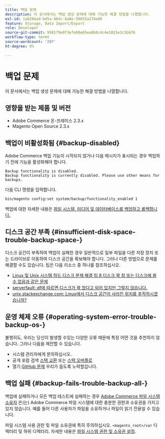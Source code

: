 ```yaml
---
title: 백업 문제
description: 이 문서에서는 백업 생성 문제에 대해 가능한 해결 방법을 나열합니다.
exl-id: 1a6204ad-bd5a-46dc-8a8e-39655a174e09
feature: Storage, Data Import/Export
role: Developer
source-git-commit: 958179e0f3efe08e65ea8b0c4c4e1015e3c5bb76
workflow-type: tm+mt
source-wordcount: '297'
ht-degree: 0%

---
```


# 백업 문제

이 문서에서는 백업 생성 문제에 대해 가능한 해결 방법을 나열합니다.

## 영향을 받는 제품 및 버전

* Adobe Commerce 온-프레미스 2.3.x
* Magento Open Source 2.3.x

## 백업이 비활성화됨 {#backup-disabled}

Adobe Commerce 백업 기능이 시작되지 않거나 다음 메시지가 표시되는 경우 백업하기 전에 기능을 활성화해야 합니다.

```terminal
Backup functionality is disabled.
Backup functionality is currently disabled. Please use other means for backups.
```

다음 CLI 명령을 입력합니다.

```bash
bin/magento config:set system/backup/functionality_enabled 1
```

백업에 대한 자세한 내용은 [파일 시스템, 미디어 및 데이터베이스를 백업하고 롤백합니다.](https://devdocs.magento.com/guides/v2.3/install-gde/install/cli/install-cli-backup.html)

## 디스크 공간 부족 {#insufficient-disk-space-trouble-backup-space-}

디스크 공간이 부족하여 백업이 실패한 경우 일반적으로 일부 파일을 다른 저장 장치 또는 드라이브로 이동하여 디스크 공간을 확보해야 합니다. 그러나 다른 방법으로 문제를 해결할 수도 있습니다. 팁은 다음 리소스 중 하나를 참조하십시오.

* [Linux 및 Unix 시스템 하드 디스크 문제 해결 팁 8 디스크 꽉 참 또는 디스크에 쓸 수 없음과 같은 문제](https://www.cyberciti.biz/datacenter/linux-unix-bsd-osx-cannot-write-to-hard-disk)
* [serverfault: df에 따르면 디스크가 꽉 찼다고 되어 있지만 그렇지 않습니다.](https://serverfault.com/questions/315181/df-says-disk-is-full-but-it-is-not)
* [unix.stackexchange.com: Linux에서 디스크 공간이 사라진 위치를 추적하시겠습니까?](https://unix.stackexchange.com/questions/125429/tracking-down-where-disk-space-has-gone-on-linux)

## 운영 체제 오류 {#operating-system-error-trouble-backup-os-}

불행히도, 우리는 당신이 발생할 수있는 다양한 오류 때문에 특정 어떤 것을 추천하지 않습니다. 그러나 다음을 제안할 수 있습니다.

* 시스템 관리자에게 문의하십시오.
* 공개 포럼 검색 [스택 교환](https://unix.stackexchange.com) 또는 [스택 오버플로](https://stackoverflow.com)
* 열기 [GitHub 문제](https://github.com/magento/magento2/issues) 우리가 돕도록 노력할겁니다.

## 백업 실패 {#backup-fails-trouble-backup-all-}

백업에 실패하거나 모든 백업 테스트에 실패하는 경우 [Adobe Commerce 파일 시스템 소유자](https://devdocs.magento.com/guides/v2.2/install-gde/prereq/file-sys-perms-over.html) 은(는) Adobe Commerce 파일 시스템에 대한 충분한 권한과 소유권을 가지고 있지 않습니다. 예를 들어 다른 사용자가 파일을 소유하거나 파일이 읽기 전용일 수 있습니다.

파일 시스템 사용 권한 및 파일 소유권에 특히 주의하십시오. `<magento_root>/var` 디렉터리 및 하위 디렉터리. 자세한 내용은 [파일 시스템 권한 및 소유권 설정](https://devdocs.magento.com/guides/v2.3/install-gde/prereq/file-system-perms.html).
